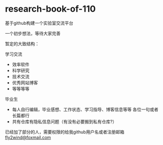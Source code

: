 # research-book-of-110

基于github构建一个实验室交流平台

一个初步想法，等待大家完善

暂定的大致结构：

学习交流

- 效率软件
- 科学研究
- 技术交流
- 优秀网站博客
- 等等等等

毕业生
- 每人自行编辑，毕业感想、工作状态、学习指导、博客信息等等  各位一句或者长篇都行
- 共有仓库有隐私信息问题（有没有必要搬到私有仓库?）



已经加了部分的人，需要权限的给我github用户名或者注册邮箱 fly2wind@foxmail.com
